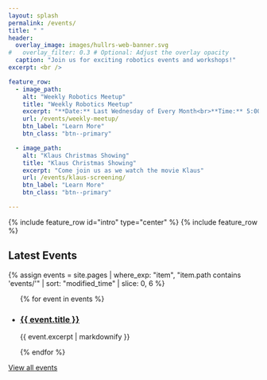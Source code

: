 ```yaml
---
layout: splash
permalink: /events/
title: " "
header:
  overlay_image: images/hullrs-web-banner.svg
#   overlay_filter: 0.3 # Optional: Adjust the overlay opacity
  caption: "Join us for exciting robotics events and workshops!"
excerpt: <br />

feature_row:
  - image_path: 
    alt: "Weekly Robotics Meetup"
    title: "Weekly Robotics Meetup"
    excerpt: "**Date:** Last Wednesday of Every Month<br>**Time:** 5:00 PM – 7:00 PM<br>**Location:** Robotics Lab, University of Hull<br>Join us for casual discussions, project sharing, and networking!"
    url: /events/weekly-meetup/
    btn_label: "Learn More"
    btn_class: "btn--primary"

  - image_path: 
    alt: "Klaus Christmas Showing"
    title: "Klaus Christmas Showing"
    excerpt: "Come join us as we watch the movie Klaus"
    url: /events/klaus-screening/
    btn_label: "Learn More"
    btn_class: "btn--primary"

---
```

{% include feature_row id="intro" type="center" %}
{% include feature_row %}

## Latest Events

{% assign events = site.pages | where_exp: "item", "item.path contains 'events/'" | sort: "modified_time" | slice: 0, 6 %}

<ul class="recent-events">
  {% for event in events %}
  <li class="event-post">
    <h3><a href="{{ event.path }}">{{ event.title }}</a></h3>
    <p>{{ event.excerpt | markdownify }}</p>
  </li>
  {% endfor %}
</ul>

[View all events](/events/all-events/)
